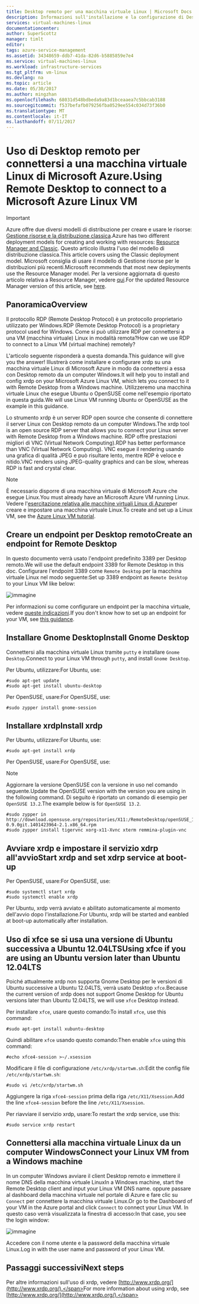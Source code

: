```yaml
---
title: Desktop remoto per una macchina virtuale Linux | Microsoft Docs
description: Informazioni sull'installazione e la configurazione di Desktop remoto per la connessione a una macchina virtuale Linux di Microsoft Azure per il modello di distribuzione classica
services: virtual-machines-linux
documentationcenter: 
author: SuperScottz
manager: timlt
editor: 
tags: azure-service-management
ms.assetid: 34348659-ddb7-41da-82d6-b5885859e7e4
ms.service: virtual-machines-linux
ms.workload: infrastructure-services
ms.tgt_pltfrm: vm-linux
ms.devlang: na
ms.topic: article
ms.date: 05/30/2017
ms.author: mingzhan
ms.openlocfilehash: 68031d548bdbeda9a83d1bceaaea7c5bbcab3188
ms.sourcegitcommit: f537befafb079256fba0529ee554c034d73f36b0
ms.translationtype: MT
ms.contentlocale: it-IT
ms.lasthandoff: 07/11/2017
---
```

# <a name="using-remote-desktop-to-connect-to-a-microsoft-azure-linux-vm"></a><span data-ttu-id="aa4c4-103">Uso di Desktop remoto per connettersi a una macchina virtuale Linux di Microsoft Azure.</span><span class="sxs-lookup"><span data-stu-id="aa4c4-103">Using Remote Desktop to connect to a Microsoft Azure Linux VM</span></span>
> [!IMPORTANT] 
> <span data-ttu-id="aa4c4-104">Azure offre due diversi modelli di distribuzione per creare e usare le risorse: [Gestione risorse e la distribuzione classica](../../../resource-manager-deployment-model.md).</span><span class="sxs-lookup"><span data-stu-id="aa4c4-104">Azure has two different deployment models for creating and working with resources: [Resource Manager and Classic](../../../resource-manager-deployment-model.md).</span></span> <span data-ttu-id="aa4c4-105">Questo articolo illustra l'uso del modello di distribuzione classica.</span><span class="sxs-lookup"><span data-stu-id="aa4c4-105">This article covers using the Classic deployment model.</span></span> <span data-ttu-id="aa4c4-106">Microsoft consiglia di usare il modello di Gestione risorse per le distribuzioni più recenti.</span><span class="sxs-lookup"><span data-stu-id="aa4c4-106">Microsoft recommends that most new deployments use the Resource Manager model.</span></span> <span data-ttu-id="aa4c4-107">Per la versione aggiornata di questo articolo relativa a Resource Manager, vedere [qui](../use-remote-desktop.md).</span><span class="sxs-lookup"><span data-stu-id="aa4c4-107">For the updated Resource Manager version of this article, see [here](../use-remote-desktop.md).</span></span>

## <a name="overview"></a><span data-ttu-id="aa4c4-108">Panoramica</span><span class="sxs-lookup"><span data-stu-id="aa4c4-108">Overview</span></span>
<span data-ttu-id="aa4c4-109">Il protocollo RDP (Remote Desktop Protocol) è un protocollo proprietario utilizzato per Windows.</span><span class="sxs-lookup"><span data-stu-id="aa4c4-109">RDP (Remote Desktop Protocol) is a proprietary protocol used for Windows.</span></span> <span data-ttu-id="aa4c4-110">Come si può utilizzare RDP per connettersi a una VM (macchina virtuale) Linux in modalità remota?</span><span class="sxs-lookup"><span data-stu-id="aa4c4-110">How can we use RDP to connect to a Linux VM (virtual machine) remotely?</span></span>

<span data-ttu-id="aa4c4-111">L'articolo seguente risponderà a questa domanda.</span><span class="sxs-lookup"><span data-stu-id="aa4c4-111">This guidance will give you the answer!</span></span> <span data-ttu-id="aa4c4-112">Illustrerà come installare e configurare xrdp su una macchina virtuale Linux di Microsoft Azure in modo da connettersi a essa con Desktop remoto da un computer Windows.</span><span class="sxs-lookup"><span data-stu-id="aa4c4-112">It will help you to install and config xrdp on your Microsoft Azure Linux VM, which lets you connect to it with Remote Desktop from a Windows machine.</span></span> <span data-ttu-id="aa4c4-113">Utilizzeremo una macchina virtuale Linux che esegue Ubuntu o OpenSUSE come nell'esempio riportato in questa guida.</span><span class="sxs-lookup"><span data-stu-id="aa4c4-113">We will use Linux VM running Ubuntu or OpenSUSE as the example in this guidance.</span></span>

<span data-ttu-id="aa4c4-114">Lo strumento xrdp è un server RDP open source che consente di connettere il server Linux con Desktop remoto da un computer Windows.</span><span class="sxs-lookup"><span data-stu-id="aa4c4-114">The xrdp tool is an open source RDP server that allows you to connect your Linux server with Remote Desktop from a Windows machine.</span></span> <span data-ttu-id="aa4c4-115">RDP offre prestazioni migliori di VNC (Virtual Network Computing).</span><span class="sxs-lookup"><span data-stu-id="aa4c4-115">RDP has better performance than VNC (Virtual Network Computing).</span></span> <span data-ttu-id="aa4c4-116">VNC esegue il rendering usando una grafica di qualità JPEG e può risultare lento, mentre RDP è veloce e nitido.</span><span class="sxs-lookup"><span data-stu-id="aa4c4-116">VNC renders using JPEG-quality graphics and can be slow, whereas RDP is fast and crystal clear.</span></span>

> [!NOTE]
> <span data-ttu-id="aa4c4-117">È necessario disporre di una macchina virtuale di Microsoft Azure che esegue Linux.</span><span class="sxs-lookup"><span data-stu-id="aa4c4-117">You must already have an Microsoft Azure VM running Linux.</span></span> <span data-ttu-id="aa4c4-118">Vedere l'[esercitazione relativa alle macchine virtuali Linux di Azure](createportal.md)per creare e impostare una macchina virtuale Linux.</span><span class="sxs-lookup"><span data-stu-id="aa4c4-118">To create and set up a Linux VM, see the [Azure Linux VM tutorial](createportal.md).</span></span>
> 
> 

## <a name="create-an-endpoint-for-remote-desktop"></a><span data-ttu-id="aa4c4-119">Creare un endpoint per Desktop remoto</span><span class="sxs-lookup"><span data-stu-id="aa4c4-119">Create an endpoint for Remote Desktop</span></span>
<span data-ttu-id="aa4c4-120">In questo documento verrà usato l'endpoint predefinito 3389 per Desktop remoto.</span><span class="sxs-lookup"><span data-stu-id="aa4c4-120">We will use the default endpoint 3389 for Remote Desktop in this doc.</span></span> <span data-ttu-id="aa4c4-121">Configurare l'endpoint 3389 come `Remote Desktop` per la macchina virtuale Linux nel modo seguente:</span><span class="sxs-lookup"><span data-stu-id="aa4c4-121">Set up 3389 endpoint as `Remote Desktop` to your Linux VM like below:</span></span>

![immagine](./media/remote-desktop/endpoint-for-linux-server.png)

<span data-ttu-id="aa4c4-123">Per informazioni su come configurare un endpoint per la macchina virtuale, vedere [queste indicazioni](setup-endpoints.md).</span><span class="sxs-lookup"><span data-stu-id="aa4c4-123">If you don't know how to set up an endpoint for your VM, see [this guidance](setup-endpoints.md).</span></span>

## <a name="install-gnome-desktop"></a><span data-ttu-id="aa4c4-124">Installare Gnome Desktop</span><span class="sxs-lookup"><span data-stu-id="aa4c4-124">Install Gnome Desktop</span></span>
<span data-ttu-id="aa4c4-125">Connettersi alla macchina virtuale Linux tramite `putty` e installare `Gnome Desktop`.</span><span class="sxs-lookup"><span data-stu-id="aa4c4-125">Connect to your Linux VM through `putty`, and install `Gnome Desktop`.</span></span>

<span data-ttu-id="aa4c4-126">Per Ubuntu, utilizzare:</span><span class="sxs-lookup"><span data-stu-id="aa4c4-126">For Ubuntu, use:</span></span>

    #sudo apt-get update
    #sudo apt-get install ubuntu-desktop


<span data-ttu-id="aa4c4-127">Per OpenSUSE, usare:</span><span class="sxs-lookup"><span data-stu-id="aa4c4-127">For OpenSUSE, use:</span></span>

    #sudo zypper install gnome-session

## <a name="install-xrdp"></a><span data-ttu-id="aa4c4-128">Installare xrdp</span><span class="sxs-lookup"><span data-stu-id="aa4c4-128">Install xrdp</span></span>
<span data-ttu-id="aa4c4-129">Per Ubuntu, utilizzare:</span><span class="sxs-lookup"><span data-stu-id="aa4c4-129">For Ubuntu, use:</span></span>

    #sudo apt-get install xrdp

<span data-ttu-id="aa4c4-130">Per OpenSUSE, usare:</span><span class="sxs-lookup"><span data-stu-id="aa4c4-130">For OpenSUSE, use:</span></span>

> [!NOTE]
> <span data-ttu-id="aa4c4-131">Aggiornare la versione OpenSUSE con la versione in uso nel comando seguente.</span><span class="sxs-lookup"><span data-stu-id="aa4c4-131">Update the OpenSUSE version with the version you are using in the following command.</span></span> <span data-ttu-id="aa4c4-132">Di seguito è riportato un comando di esempio per `OpenSUSE 13.2`.</span><span class="sxs-lookup"><span data-stu-id="aa4c4-132">The example below is for `OpenSUSE 13.2`.</span></span>
> 
> 

    #sudo zypper in http://download.opensuse.org/repositories/X11:/RemoteDesktop/openSUSE_13.2/x86_64/xrdp-0.9.0git.1401423964-2.1.x86_64.rpm
    #sudo zypper install tigervnc xorg-x11-Xvnc xterm remmina-plugin-vnc


## <a name="start-xrdp-and-set-xdrp-service-at-boot-up"></a><span data-ttu-id="aa4c4-133">Avviare xrdp e impostare il servizio xdrp all'avvio</span><span class="sxs-lookup"><span data-stu-id="aa4c4-133">Start xrdp and set xdrp service at boot-up</span></span>
<span data-ttu-id="aa4c4-134">Per OpenSUSE, usare:</span><span class="sxs-lookup"><span data-stu-id="aa4c4-134">For OpenSUSE, use:</span></span>

    #sudo systemctl start xrdp
    #sudo systemctl enable xrdp

<span data-ttu-id="aa4c4-135">Per Ubuntu, xrdp verrà avviato e abilitato automaticamente al momento dell'avvio dopo l'installazione.</span><span class="sxs-lookup"><span data-stu-id="aa4c4-135">For Ubuntu, xrdp will be started and eanbled at boot-up automatically after installation.</span></span>

## <a name="using-xfce-if-you-are-using-an-ubuntu-version-later-than-ubuntu-1204lts"></a><span data-ttu-id="aa4c4-136">Uso di xfce se si usa una versione di Ubuntu successiva a Ubuntu 12.04LTS</span><span class="sxs-lookup"><span data-stu-id="aa4c4-136">Using xfce if you are using an Ubuntu version later than Ubuntu 12.04LTS</span></span>
<span data-ttu-id="aa4c4-137">Poiché attualmente xrdp non supporta Gnome Desktop per le versioni di Ubuntu successive a Ubuntu 12.04LTS, verrà usato Desktop `xfce`.</span><span class="sxs-lookup"><span data-stu-id="aa4c4-137">Because the current version of xrdp does not support Gnome Desktop for  Ubuntu versions later than Ubuntu 12.04LTS, we will use `xfce` Desktop instead.</span></span>

<span data-ttu-id="aa4c4-138">Per installare `xfce`, usare questo comando:</span><span class="sxs-lookup"><span data-stu-id="aa4c4-138">To install `xfce`, use this command:</span></span>

    #sudo apt-get install xubuntu-desktop

<span data-ttu-id="aa4c4-139">Quindi abilitare `xfce` usando questo comando:</span><span class="sxs-lookup"><span data-stu-id="aa4c4-139">Then enable `xfce` using this command:</span></span>

    #echo xfce4-session >~/.xsession

<span data-ttu-id="aa4c4-140">Modificare il file di configurazione `/etc/xrdp/startwm.sh`:</span><span class="sxs-lookup"><span data-stu-id="aa4c4-140">Edit the config file `/etc/xrdp/startwm.sh`:</span></span>

    #sudo vi /etc/xrdp/startwm.sh   

<span data-ttu-id="aa4c4-141">Aggiungere la riga `xfce4-session` prima della riga `/etc/X11/Xsession`.</span><span class="sxs-lookup"><span data-stu-id="aa4c4-141">Add the line `xfce4-session` before the line `/etc/X11/Xsession`.</span></span>

<span data-ttu-id="aa4c4-142">Per riavviare il servizio xrdp, usare:</span><span class="sxs-lookup"><span data-stu-id="aa4c4-142">To restart the xrdp service, use this:</span></span>

    #sudo service xrdp restart


## <a name="connect-your-linux-vm-from-a-windows-machine"></a><span data-ttu-id="aa4c4-143">Connettersi alla macchina virtuale Linux da un computer Windows</span><span class="sxs-lookup"><span data-stu-id="aa4c4-143">Connect your Linux VM from a Windows machine</span></span>
<span data-ttu-id="aa4c4-144">In un computer Windows avviare il client Desktop remoto e immettere il nome DNS della macchina virtuale Linux</span><span class="sxs-lookup"><span data-stu-id="aa4c4-144">In a Windows machine, start the Remote Desktop client and input your Linux VM DNS name.</span></span> <span data-ttu-id="aa4c4-145">oppure passare al dashboard della macchina virtuale nel portale di Azure e fare clic su `Connect` per connettere la macchina virtuale Linux.</span><span class="sxs-lookup"><span data-stu-id="aa4c4-145">Or go to the Dashboard of your VM in the Azure portal and click `Connect` to connect your Linux VM.</span></span> <span data-ttu-id="aa4c4-146">In questo caso verrà visualizzata la finestra di accesso:</span><span class="sxs-lookup"><span data-stu-id="aa4c4-146">In that case, you see the login window:</span></span>

![immagine](./media/remote-desktop/no2.png)

<span data-ttu-id="aa4c4-148">Accedere con il nome utente e la password della macchina virtuale Linux.</span><span class="sxs-lookup"><span data-stu-id="aa4c4-148">Log in with the user name and password of your Linux VM.</span></span>

## <a name="next-steps"></a><span data-ttu-id="aa4c4-149">Passaggi successivi</span><span class="sxs-lookup"><span data-stu-id="aa4c4-149">Next steps</span></span>
<span data-ttu-id="aa4c4-150">Per altre informazioni sull'uso di xrdp, vedere [http://www.xrdp.org/](http://www.xrdp.org/).</span><span class="sxs-lookup"><span data-stu-id="aa4c4-150">For more information about using xrdp, see [http://www.xrdp.org/](http://www.xrdp.org/).</span></span>
